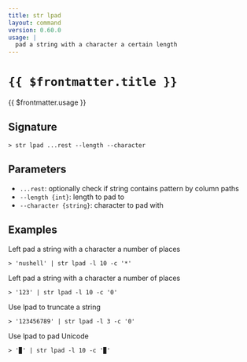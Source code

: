 ```yaml
---
title: str lpad
layout: command
version: 0.60.0
usage: |
  pad a string with a character a certain length
---
```


# `{{ $frontmatter.title }}`

<div style='white-space: pre-wrap;'>{{ $frontmatter.usage }}</div>

## Signature

`> str lpad ...rest --length --character`

## Parameters

- `...rest`: optionally check if string contains pattern by column paths
- `--length {int}`: length to pad to
- `--character {string}`: character to pad with

## Examples

Left pad a string with a character a number of places

```shell
> 'nushell' | str lpad -l 10 -c '*'
```

Left pad a string with a character a number of places

```shell
> '123' | str lpad -l 10 -c '0'
```

Use lpad to truncate a string

```shell
> '123456789' | str lpad -l 3 -c '0'
```

Use lpad to pad Unicode

```shell
> '▉' | str lpad -l 10 -c '▉'
```
